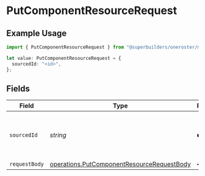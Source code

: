 # PutComponentResourceRequest

## Example Usage

```typescript
import { PutComponentResourceRequest } from "@superbuilders/oneroster/models/operations";

let value: PutComponentResourceRequest = {
  sourcedId: "<id>",
};
```

## Fields

| Field                                                                                                    | Type                                                                                                     | Required                                                                                                 | Description                                                                                              |
| -------------------------------------------------------------------------------------------------------- | -------------------------------------------------------------------------------------------------------- | -------------------------------------------------------------------------------------------------------- | -------------------------------------------------------------------------------------------------------- |
| `sourcedId`                                                                                              | *string*                                                                                                 | :heavy_check_mark:                                                                                       | The sourcedId of the component resource to update                                                        |
| `requestBody`                                                                                            | [operations.PutComponentResourceRequestBody](../../models/operations/putcomponentresourcerequestbody.md) | :heavy_minus_sign:                                                                                       | N/A                                                                                                      |